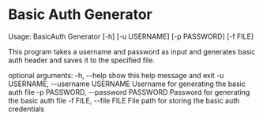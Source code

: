 # Basic Auth Generator

Usage: BasicAuth Generator [-h] [-u USERNAME] [-p PASSWORD] [-f FILE]

This program takes a username and password as input and generates basic auth
header and saves it to the specified file.

optional arguments:
  -h, --help            show this help message and exit
  -u USERNAME, --username USERNAME
                        Username for generating the basic auth file
  -p PASSWORD, --password PASSWORD
                        Password for generating the basic auth file
  -f FILE, --file FILE  File path for storing the basic auth credentials